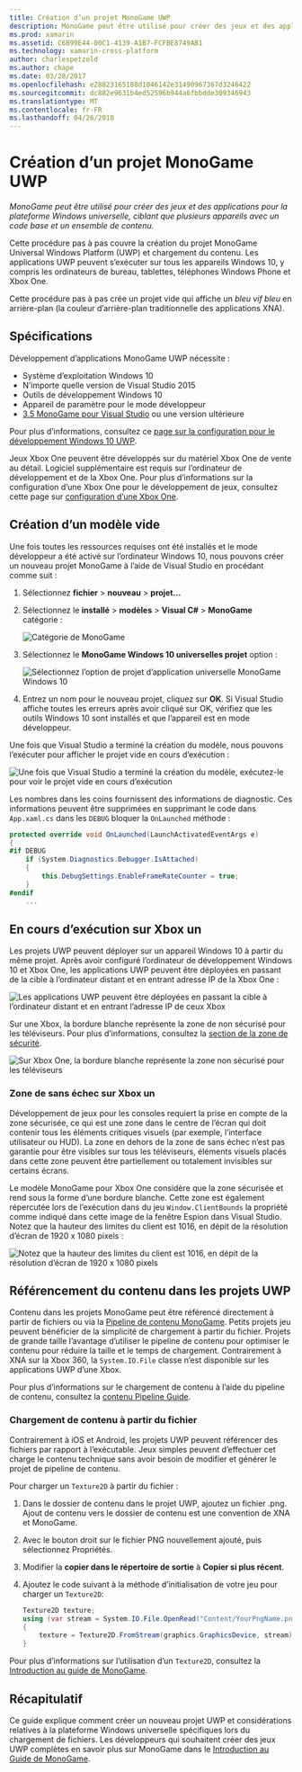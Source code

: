 ```yaml
---
title: Création d’un projet MonoGame UWP
description: MonoGame peut être utilisé pour créer des jeux et des applications pour la plateforme Windows universelle, ciblant que plusieurs appareils avec un code base et un ensemble de contenu.
ms.prod: xamarin
ms.assetid: C6B99E44-00C1-4139-A1B7-FCFBE8749AB1
ms.technology: xamarin-cross-platform
author: charlespetzold
ms.author: chape
ms.date: 03/28/2017
ms.openlocfilehash: e28823165188d1046142e31490967367d3246422
ms.sourcegitcommit: dc882e9631b4ed52596b944a6fbbdde309346943
ms.translationtype: MT
ms.contentlocale: fr-FR
ms.lasthandoff: 04/26/2018
---
```

# <a name="creating-a-monogame-uwp-project"></a>Création d’un projet MonoGame UWP

_MonoGame peut être utilisé pour créer des jeux et des applications pour la plateforme Windows universelle, ciblant que plusieurs appareils avec un code base et un ensemble de contenu._

Cette procédure pas à pas couvre la création du projet MonoGame Universal Windows Platform (UWP) et chargement du contenu. Les applications UWP peuvent s’exécuter sur tous les appareils Windows 10, y compris les ordinateurs de bureau, tablettes, téléphones Windows Phone et Xbox One.

Cette procédure pas à pas crée un projet vide qui affiche un *bleu vif bleu* en arrière-plan (la couleur d’arrière-plan traditionnelle des applications XNA).

## <a name="requirements"></a>Spécifications

Développement d’applications MonoGame UWP nécessite :

- Système d’exploitation Windows 10
- N’importe quelle version de Visual Studio 2015
- Outils de développement Windows 10
- Appareil de paramètre pour le mode développeur
- [3.5 MonoGame pour Visual Studio](http://www.monogame.net/2016/03/17/monogame-3-5/) ou une version ultérieure

Pour plus d’informations, consultez ce [page sur la configuration pour le développement Windows 10 UWP](https://msdn.microsoft.com/windows/uwp/get-started/get-set-up).

Jeux Xbox One peuvent être développés sur du matériel Xbox One de vente au détail. Logiciel supplémentaire est requis sur l’ordinateur de développement et de la Xbox One. Pour plus d’informations sur la configuration d’une Xbox One pour le développement de jeux, consultez cette page sur [configuration d’une Xbox One](https://msdn.microsoft.com/windows/uwp/xbox-apps/index).

## <a name="creating-an-empty-template"></a>Création d’un modèle vide

Une fois toutes les ressources requises ont été installés et le mode développeur a été activé sur l’ordinateur Windows 10, nous pouvons créer un nouveau projet MonoGame à l’aide de Visual Studio en procédant comme suit :

1. Sélectionnez **fichier** > **nouveau** > **projet...**
1. Sélectionnez le **installé** > **modèles** > **Visual C#** > **MonoGame** catégorie : 

    ![](uwp-images/image1.png "Catégorie de MonoGame")

1. Sélectionnez le **MonoGame Windows 10 universelles projet** option : 

    ![](uwp-images/image2.png "Sélectionnez l’option de projet d’application universelle MonoGame Windows 10")

1. Entrez un nom pour le nouveau projet, cliquez sur **OK**.
Si Visual Studio affiche toutes les erreurs après avoir cliqué sur OK, vérifiez que les outils Windows 10 sont installés et que l’appareil est en mode développeur.

Une fois que Visual Studio a terminé la création du modèle, nous pouvons l’exécuter pour afficher le projet vide en cours d’exécution :

![](uwp-images/image3.png "Une fois que Visual Studio a terminé la création du modèle, exécutez-le pour voir le projet vide en cours d’exécution")

Les nombres dans les coins fournissent des informations de diagnostic. Ces informations peuvent être supprimées en supprimant le code dans `App.xaml.cs` dans les `DEBUG` bloquer la `OnLaunched` méthode :


```csharp
protected override void OnLaunched(LaunchActivatedEventArgs e)
{
#if DEBUG
    if (System.Diagnostics.Debugger.IsAttached)
    {
        this.DebugSettings.EnableFrameRateCounter = true;
    }
#endif
    ...
```

## <a name="running-on-xbox-one"></a>En cours d’exécution sur Xbox un

Les projets UWP peuvent déployer sur un appareil Windows 10 à partir du même projet. Après avoir configuré l’ordinateur de développement Windows 10 et Xbox One, les applications UWP peuvent être déployées en passant de la cible à l’ordinateur distant et en entrant adresse IP de la Xbox One :

![](uwp-images/remote.png "Les applications UWP peuvent être déployées en passant la cible à l’ordinateur distant et en entrant l’adresse IP de ceux Xbox")

Sur une Xbox, la bordure blanche représente la zone de non sécurisé pour les téléviseurs. Pour plus d’informations, consultez la [section de la zone de sécurité](#Safe_Area_on_Xbox_One).

![](uwp-images/safearea.png "Sur Xbox One, la bordure blanche représente la zone non sécurisé pour les téléviseurs")

### <a name="safe-area-on-xbox-one"></a>Zone de sans échec sur Xbox un

Développement de jeux pour les consoles requiert la prise en compte de la zone sécurisée, ce qui est une zone dans le centre de l’écran qui doit contenir tous les éléments critiques visuels (par exemple, l’interface utilisateur ou HUD). La zone en dehors de la zone de sans échec n’est pas garantie pour être visibles sur tous les téléviseurs, éléments visuels placés dans cette zone peuvent être partiellement ou totalement invisibles sur certains écrans.

Le modèle MonoGame pour Xbox One considère que la zone sécurisée et rend sous la forme d’une bordure blanche. Cette zone est également répercutée lors de l’exécution dans du jeu `Window.ClientBounds` la propriété comme indiqué dans cette image de la fenêtre Espion dans Visual Studio. Notez que la hauteur des limites du client est 1016, en dépit de la résolution d’écran de 1920 x 1080 pixels :

![](uwp-images/clientbounds.png "Notez que la hauteur des limites du client est 1016, en dépit de la résolution d’écran de 1920 x 1080 pixels")

## <a name="referencing-content-in-uwp-projects"></a>Référencement du contenu dans les projets UWP

Contenu dans les projets MonoGame peut être référencé directement à partir de fichiers ou via la [Pipeline de contenu MonoGame](~/graphics-games/cocossharp/content-pipeline/index.md). Petits projets jeu peuvent bénéficier de la simplicité de chargement à partir du fichier. Projets de grande taille l’avantage d’utiliser le pipeline de contenu pour optimiser le contenu pour réduire la taille et le temps de chargement. Contrairement à XNA sur la Xbox 360, la `System.IO.File` classe n’est disponible sur les applications UWP d’une Xbox.

Pour plus d’informations sur le chargement de contenu à l’aide du pipeline de contenu, consultez la [contenu Pipeline Guide](~/graphics-games/cocossharp/content-pipeline/index.md). 

### <a name="loading-content-from-file"></a>Chargement de contenu à partir du fichier

Contrairement à iOS et Android, les projets UWP peuvent référencer des fichiers par rapport à l’exécutable. Jeux simples peuvent d’effectuer cet charge le contenu technique sans avoir besoin de modifier et générer le projet de pipeline de contenu.

Pour charger un `Texture2D` à partir du fichier :

1. Dans le dossier de contenu dans le projet UWP, ajoutez un fichier .png. Ajout de contenu vers le dossier de contenu est une convention de XNA et MonoGame.
1. Avec le bouton droit sur le fichier PNG nouvellement ajouté, puis sélectionnez Propriétés.
1. Modifier la **copier dans le répertoire de sortie** à **Copier si plus récent**.
1. Ajoutez le code suivant à la méthode d’initialisation de votre jeu pour charger un `Texture2D`:

    ```csharp
    Texture2D texture;
    using (var stream = System.IO.File.OpenRead("Content/YourPngName.png"))
    {
        texture = Texture2D.FromStream(graphics.GraphicsDevice, stream);
    }
    ```

Pour plus d’informations sur l’utilisation d’un `Texture2D`, consultez la [Introduction au guide de MonoGame](~/graphics-games/monogame/introduction/index.md).

## <a name="summary"></a>Récapitulatif

Ce guide explique comment créer un nouveau projet UWP et considérations relatives à la plateforme Windows universelle spécifiques lors du chargement de fichiers. Les développeurs qui souhaitent créer des jeux UWP complètes en savoir plus sur MonoGame dans le [Introduction au Guide de MonoGame](~/graphics-games/monogame/introduction/index.md).